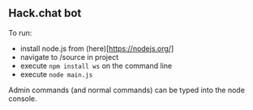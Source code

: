 ## Hack.chat bot
To run:  

+ install node.js from (here)[https://nodejs.org/]
+ navigate to /source in project
+ execute `npm install ws` on the command line
+ execute `node main.js`

Admin commands (and normal commands) can be typed into the node console.  
